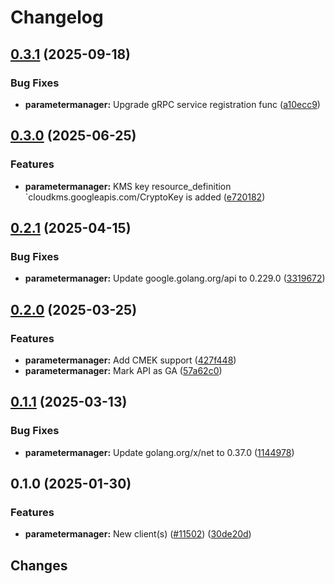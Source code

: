 # Changelog

## [0.3.1](https://github.com/googleapis/google-cloud-go/compare/parametermanager/v0.3.0...parametermanager/v0.3.1) (2025-09-18)


### Bug Fixes

* **parametermanager:** Upgrade gRPC service registration func ([a10ecc9](https://github.com/googleapis/google-cloud-go/commit/a10ecc9b3c22e320e9a32dedef7248b42465cd49))

## [0.3.0](https://github.com/googleapis/google-cloud-go/compare/parametermanager/v0.2.1...parametermanager/v0.3.0) (2025-06-25)


### Features

* **parametermanager:** KMS key resource_definition `cloudkms.googleapis.com/CryptoKey is added ([e720182](https://github.com/googleapis/google-cloud-go/commit/e720182b5704cac4ae9871785a87e3a94d446bc2))

## [0.2.1](https://github.com/googleapis/google-cloud-go/compare/parametermanager/v0.2.0...parametermanager/v0.2.1) (2025-04-15)


### Bug Fixes

* **parametermanager:** Update google.golang.org/api to 0.229.0 ([3319672](https://github.com/googleapis/google-cloud-go/commit/3319672f3dba84a7150772ccb5433e02dab7e201))

## [0.2.0](https://github.com/googleapis/google-cloud-go/compare/parametermanager/v0.1.1...parametermanager/v0.2.0) (2025-03-25)


### Features

* **parametermanager:** Add CMEK support ([427f448](https://github.com/googleapis/google-cloud-go/commit/427f448d9a1a32a2a55a695e9e3a915fcc71ae19))
* **parametermanager:** Mark API as GA ([57a62c0](https://github.com/googleapis/google-cloud-go/commit/57a62c05a11b71b4c505061eb4b9469186adeda5))

## [0.1.1](https://github.com/googleapis/google-cloud-go/compare/parametermanager/v0.1.0...parametermanager/v0.1.1) (2025-03-13)


### Bug Fixes

* **parametermanager:** Update golang.org/x/net to 0.37.0 ([1144978](https://github.com/googleapis/google-cloud-go/commit/11449782c7fb4896bf8b8b9cde8e7441c84fb2fd))

## 0.1.0 (2025-01-30)


### Features

* **parametermanager:** New client(s) ([#11502](https://github.com/googleapis/google-cloud-go/issues/11502)) ([30de20d](https://github.com/googleapis/google-cloud-go/commit/30de20d9e3430acb7b557d77e316f2a87ec8ad0c))

## Changes
